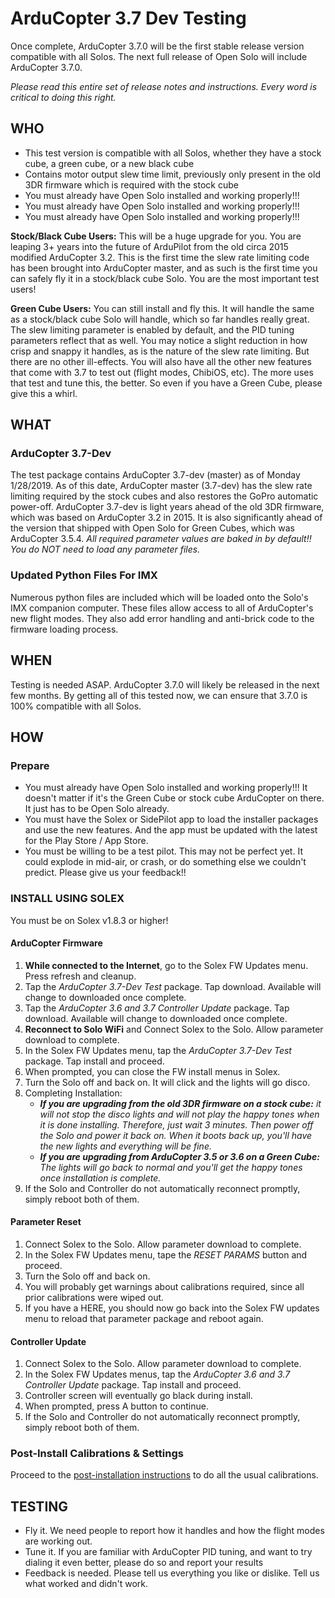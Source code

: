 # ArduCopter 3.7 Dev Testing

Once complete, ArduCopter 3.7.0 will be the first stable release version compatible with all Solos.  The next full release of Open Solo will include ArduCopter 3.7.0.

_Please read this entire set of release notes and instructions.  Every word is critical to doing this right._

## WHO

- This test version is compatible with all Solos, whether they have a stock cube, a green cube, or a new black cube
- Contains motor output slew time limit, previously only present in the old 3DR firmware which is required with the stock cube
- You must already have Open Solo installed and working properly!!!
- You must already have Open Solo installed and working properly!!!
- You must already have Open Solo installed and working properly!!!

**Stock/Black Cube Users:** This will be a huge upgrade for you. You are leaping 3+ years into the future of ArduPilot from the old circa 2015 modified ArduCopter 3.2.  This is the first time the slew rate limiting code has been brought into ArduCopter master, and as such is the first time you can safely fly it in a stock/black cube Solo.  You are the most important test users!

**Green Cube Users:** You can still install and fly this. It will handle the same as a stock/black cube Solo will handle, which so far handles really great.  The slew limiting parameter is enabled by default, and the PID tuning parameters reflect that as well.  You may notice a slight reduction in how crisp and snappy it handles, as is the nature of the slew rate limiting. But there are no other ill-effects.  You will also have all the other new features that come with 3.7 to test out (flight modes, ChibiOS, etc).  The more uses that test and tune this, the better.  So even if you have a Green Cube, please give this a whirl.

## WHAT

### ArduCopter 3.7-Dev

The test package contains ArduCopter 3.7-dev (master) as of Monday 1/28/2019.  As of this date, ArduCopter master (3.7-dev) has the slew rate limiting required by the stock cubes and also restores the GoPro automatic power-off.  ArduCopter 3.7-dev is light years ahead of the old 3DR firmware, which was based on ArduCopter 3.2 in 2015.  It is also significantly ahead of the version that shipped with Open Solo for Green Cubes, which was ArduCopter 3.5.4.  _All required parameter values are baked in by default!! You do NOT need to load any parameter files._

### Updated Python Files For IMX

Numerous python files are included which will be loaded onto the Solo's IMX companion computer.  These files allow access to all of ArduCopter's new flight modes.  They also add error handling and anti-brick code to the firmware loading process.

## WHEN

Testing is needed ASAP. ArduCopter 3.7.0 will likely be released in the next few months.  By getting all of this tested now, we can ensure that 3.7.0 is 100% compatible with all Solos.

## HOW

### Prepare

- You must already have Open Solo installed and working properly!!! It doesn't matter if it's the Green Cube or stock cube ArduCopter on there.  It just has to be Open Solo already.
- You must have the Solex or SidePilot app to load the installer packages and use the new features.  And the app must be updated with the latest for the Play Store / App Store.
- You must be willing to be a test pilot. This may not be perfect yet.  It could explode in mid-air, or crash, or do something else we couldn't predict. Please give us your feedback!!

### INSTALL USING SOLEX

You must be on Solex v1.8.3 or higher!

#### ArduCopter Firmware

1. **While connected to the Internet**, go to the Solex FW Updates menu.  Press refresh and cleanup.
2. Tap the _ArduCopter 3.7-Dev Test_ package.  Tap download. Available will change to downloaded once complete.
3. Tap the _ArduCopter 3.6 and 3.7 Controller Update_ package.  Tap download. Available will change to downloaded once complete.
4. **Reconnect to Solo WiFi** and Connect Solex to the Solo. Allow parameter download to complete.
5. In the Solex FW Updates menu, tap the _ArduCopter 3.7-Dev Test_ package. Tap install and proceed.
6. When prompted, you can close the FW install menus in Solex.
7. Turn the Solo off and back on. It will click and the lights will go disco.
8. Completing Installation:
   - _**If you are upgrading from the old 3DR firmware on a stock cube:** it will not stop the disco lights and will not play the happy tones when it is done installing.  Therefore, just wait 3 minutes. Then power off the Solo and power it back on.  When it boots back up, you'll have the new lights and everything will be fine._
   - _**If you are upgrading from ArduCopter 3.5 or 3.6 on a Green Cube:** The lights will go back to normal and you'll get the happy tones once installation is complete._
9. If the Solo and Controller do not automatically reconnect promptly, simply reboot both of them.

#### Parameter Reset

1. Connect Solex to the Solo. Allow parameter download to complete.
2. In the Solex FW Updates menu, tape the _RESET PARAMS_ button and proceed.
3. Turn the Solo off and back on.
4. You will probably get warnings about calibrations required, since all prior calibrations were wiped out.
5. If you have a HERE, you should now go back into the Solex FW updates menu to reload that parameter package and reboot again.

#### Controller Update

1. Connect Solex to the Solo. Allow parameter download to complete.
2. In the Solex FW Updates menus, tap the _ArduCopter 3.6 and 3.7 Controller Update_ package. Tap install and proceed.
3. Controller screen will eventually go black during install.
4. When prompted, press A button to continue.
5. If the Solo and Controller do not automatically reconnect promptly, simply reboot both of them.

### Post-Install Calibrations & Settings

Proceed to the [post-installation instructions](../master/install_post.md) to do all the usual calibrations.

## TESTING

- Fly it.  We need people to report how it handles and how the flight modes are working out.
- Tune it.  If you are familiar with ArduCopter PID tuning, and want to try dialing it even better, please do so and report your results
- Feedback is needed.  Please tell us everything you like or dislike. Tell us what worked and didn't work. 
